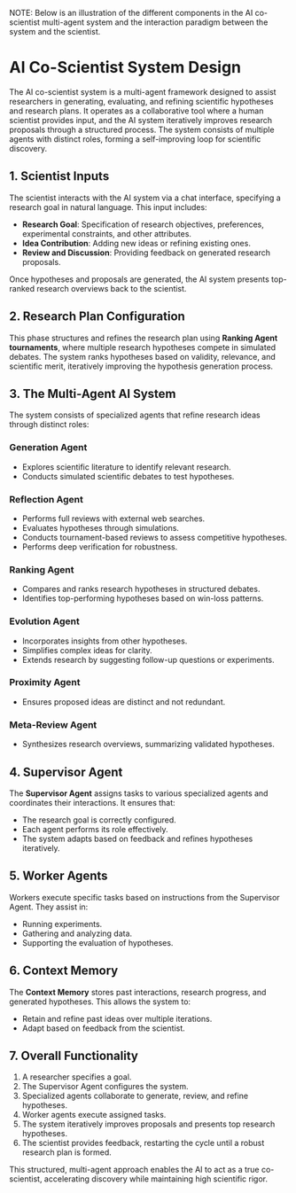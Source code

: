 NOTE: Below is an illustration of the different components in the AI co-scientist multi-agent system and the interaction paradigm between the system and the scientist.

# AI Co-Scientist System Design

The AI co-scientist system is a multi-agent framework designed to assist researchers in generating, evaluating, and refining scientific hypotheses and research plans. It operates as a collaborative tool where a human scientist provides input, and the AI system iteratively improves research proposals through a structured process. The system consists of multiple agents with distinct roles, forming a self-improving loop for scientific discovery.

## 1. Scientist Inputs
The scientist interacts with the AI system via a chat interface, specifying a research goal in natural language. This input includes:
- **Research Goal**: Specification of research objectives, preferences, experimental constraints, and other attributes.
- **Idea Contribution**: Adding new ideas or refining existing ones.
- **Review and Discussion**: Providing feedback on generated research proposals.

Once hypotheses and proposals are generated, the AI system presents top-ranked research overviews back to the scientist.

## 2. Research Plan Configuration
This phase structures and refines the research plan using **Ranking Agent tournaments**, where multiple research hypotheses compete in simulated debates. The system ranks hypotheses based on validity, relevance, and scientific merit, iteratively improving the hypothesis generation process.

## 3. The Multi-Agent AI System
The system consists of specialized agents that refine research ideas through distinct roles:

### **Generation Agent**
- Explores scientific literature to identify relevant research.
- Conducts simulated scientific debates to test hypotheses.

### **Reflection Agent**
- Performs full reviews with external web searches.
- Evaluates hypotheses through simulations.
- Conducts tournament-based reviews to assess competitive hypotheses.
- Performs deep verification for robustness.

### **Ranking Agent**
- Compares and ranks research hypotheses in structured debates.
- Identifies top-performing hypotheses based on win-loss patterns.

### **Evolution Agent**
- Incorporates insights from other hypotheses.
- Simplifies complex ideas for clarity.
- Extends research by suggesting follow-up questions or experiments.

### **Proximity Agent**
- Ensures proposed ideas are distinct and not redundant.

### **Meta-Review Agent**
- Synthesizes research overviews, summarizing validated hypotheses.

## 4. Supervisor Agent
The **Supervisor Agent** assigns tasks to various specialized agents and coordinates their interactions. It ensures that:
- The research goal is correctly configured.
- Each agent performs its role effectively.
- The system adapts based on feedback and refines hypotheses iteratively.

## 5. Worker Agents
Workers execute specific tasks based on instructions from the Supervisor Agent. They assist in:
- Running experiments.
- Gathering and analyzing data.
- Supporting the evaluation of hypotheses.

## 6. Context Memory
The **Context Memory** stores past interactions, research progress, and generated hypotheses. This allows the system to:
- Retain and refine past ideas over multiple iterations.
- Adapt based on feedback from the scientist.

## 7. Overall Functionality
1. A researcher specifies a goal.
2. The Supervisor Agent configures the system.
3. Specialized agents collaborate to generate, review, and refine hypotheses.
4. Worker agents execute assigned tasks.
5. The system iteratively improves proposals and presents top research hypotheses.
6. The scientist provides feedback, restarting the cycle until a robust research plan is formed.

This structured, multi-agent approach enables the AI to act as a true co-scientist, accelerating discovery while maintaining high scientific rigor.

